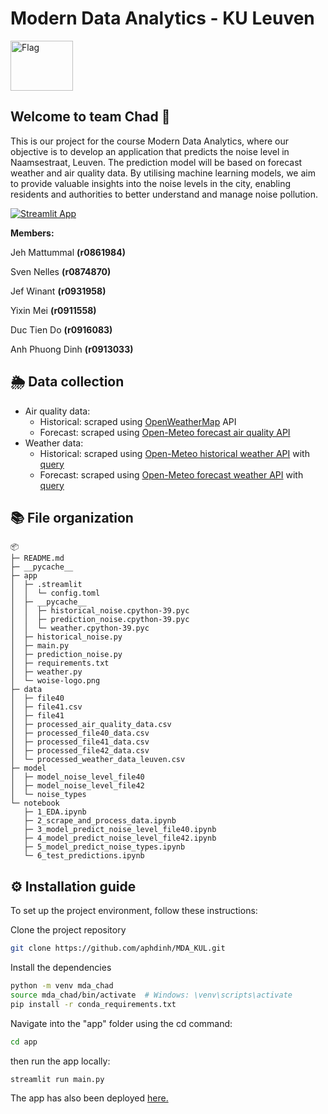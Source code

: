 # Modern Data Analytics - KU Leuven
<img src="https://1.bp.blogspot.com/-3ace0pi5CDY/YD_29OjYgxI/AAAAAAAA4u4/pNiXRqjPvJMrUF2fhQ7IQhRm-UGXVuk6QCLcBGAsYHQ/s0/Flag_of_Chad.gif" alt="Flag" width="100" height="80">

## Welcome to team Chad 👋

This is our project for the course Modern Data Analytics, where our objective is to develop an application that predicts the noise level in Naamsestraat, Leuven. The prediction model will be based on forecast weather and air quality data. By utilising machine learning models, we aim to provide valuable insights into the noise levels in the city, enabling residents and authorities to better understand and manage noise pollution.

[![Streamlit App](https://static.streamlit.io/badges/streamlit_badge_black_white.svg)](https://mda-woise.streamlit.app/)

$\mathbf{Members:}$ 

Jeh	Mattummal	$\mathbf{(r0861984)}$ 

Sven	Nelles	$\mathbf{(r0874870)}$ 

Jef	Winant	$\mathbf{(r0931958)}$ 

Yixin	Mei	$\mathbf{(r0911558)}$ 

Duc	Tien Do	$\mathbf{(r0916083)}$ 

Anh Phuong	Dinh	$\mathbf{(r0913033)}$ 

## 🌦 Data collection

* Air quality data: 
  * Historical: scraped using [OpenWeatherMap](https://openweathermap.org/api/air-pollution) API
  * Forecast: scraped using [Open-Meteo forecast air quality API](https://open-meteo.com/en/docs/air-quality-api) 
* Weather data:
  * Historical: scraped using [Open-Meteo historical weather API](https://open-meteo.com/en/docs/historical-weather-api) with [query](https://archive-api.open-meteo.com/v1/archive?latitude=50.88&longitude=4.70&start_date=2022-01-01&end_date=2022-12-31&timezone=Europe%2FBerlin&hourly=temperature_2m,relativehumidity_2m,dewpoint_2m,apparent_temperature,pressure_msl,surface_pressure,precipitation,snowfall,cloudcover,cloudcover_low,cloudcover_mid,cloudcover_high,shortwave_radiation,direct_radiation,diffuse_radiation,direct_normal_irradiance,windspeed_10m,winddirection_10m,windgusts_10m&format=csv)
  * Forecast: scraped using [Open-Meteo forecast weather API](https://open-meteo.com/en/docs) with [query](https://api.open-meteo.com/v1/forecast?latitude=50.88&longitude=4.70&timezone=Europe%2FBerlin&hourly=temperature_2m,relativehumidity_2m,dewpoint_2m,apparent_temperature,pressure_msl,surface_pressure,precipitation,snowfall,cloudcover,cloudcover_low,cloudcover_mid,cloudcover_high,shortwave_radiation,direct_radiation,diffuse_radiation,direct_normal_irradiance,windspeed_10m,winddirection_10m,windgusts_10m)

## 📚 File organization

```
📦 
├─ README.md
├─ __pycache__
├─ app
│  ├─ .streamlit
│  │  └─ config.toml
│  ├─ __pycache__
│  │  ├─ historical_noise.cpython-39.pyc
│  │  ├─ prediction_noise.cpython-39.pyc
│  │  └─ weather.cpython-39.pyc
│  ├─ historical_noise.py
│  ├─ main.py
│  ├─ prediction_noise.py
│  ├─ requirements.txt
│  ├─ weather.py
│  └─ woise-logo.png
├─ data
│  ├─ file40
│  ├─ file41.csv
│  ├─ file41
│  ├─ processed_air_quality_data.csv
│  ├─ processed_file40_data.csv
│  ├─ processed_file41_data.csv
│  ├─ processed_file42_data.csv
│  └─ processed_weather_data_leuven.csv
├─ model
│  ├─ model_noise_level_file40
│  ├─ model_noise_level_file42
│  └─ noise_types
└─ notebook
   ├─ 1_EDA.ipynb
   ├─ 2_scrape_and_process_data.ipynb
   ├─ 3_model_predict_noise_level_file40.ipynb
   ├─ 4_model_predict_noise_level_file42.ipynb
   ├─ 5_model_predict_noise_types.ipynb
   └─ 6_test_predictions.ipynb
```


## ⚙️ Installation guide

To set up the project environment, follow these instructions:

Clone the project repository 
```bash
git clone https://github.com/aphdinh/MDA_KUL.git
```
Install the dependencies
```bash
python -m venv mda_chad
source mda_chad/bin/activate  # Windows: \venv\scripts\activate
pip install -r conda_requirements.txt
```
Navigate into the "app" folder using the cd command:
```bash
cd app
```

then run the app locally:
```bash
streamlit run main.py
```

The app has also been deployed [here.](https://mda-woise.streamlit.app/)





